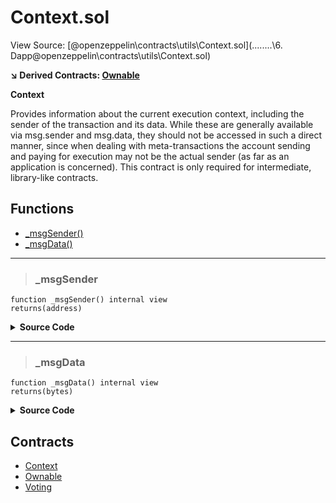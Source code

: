 # Context.sol

View Source: [@openzeppelin\contracts\utils\Context.sol](..\..\..\..\6. Dapp\@openzeppelin\contracts\utils\Context.sol)

**↘ Derived Contracts: [Ownable](Ownable.md)**

**Context**

Provides information about the current execution context, including the
 sender of the transaction and its data. While these are generally available
 via msg.sender and msg.data, they should not be accessed in such a direct
 manner, since when dealing with meta-transactions the account sending and
 paying for execution may not be the actual sender (as far as an application
 is concerned).
 This contract is only required for intermediate, library-like contracts.

## Functions

- [_msgSender()](#_msgsender)
- [_msgData()](#_msgdata)

---    

> ### _msgSender

```solidity
function _msgSender() internal view
returns(address)
```

<details>
	<summary><strong>Source Code</strong></summary>

```javascript
function _msgSender() internal view virtual returns (address) {
        return msg.sender;
    }
```
</details>

---    

> ### _msgData

```solidity
function _msgData() internal view
returns(bytes)
```

<details>
	<summary><strong>Source Code</strong></summary>

```javascript
function _msgData() internal view virtual returns (bytes calldata) {
        return msg.data;
    }
```
</details>

## Contracts

* [Context](Context.md)
* [Ownable](Ownable.md)
* [Voting](Voting.md)

